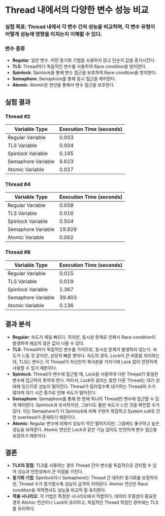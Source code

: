 # Thread 내에서의 다양한 변수 성능 비교
### 실험 목표: Thread 내에서 각 변수 간의 성능을 비교하며, 각 변수 유형이 어떻게 성능에 영향을 미치는지 이해할 수 있다.
### 변수 종류
- **Regular**: 일반 변수. 어떤 동기화 기법을 사용하지 않고 단순히 값을 증가시킨다.
- **TLS**: Thread마다 독립적인 변수를 사용하여 Race condition을 방지한다.
- **Spinlock**: Spinlock을 통해 변수 접근을 보호하여 Race condition을 방지한다.
- **Semaphore**: Semaphore를 통해 동시 접근을 제어한다.
- **Atomic**: Atomic한 연산을 통해서 변수 접근을 보호한다.

## 실험 결과 

### Thread #2

| Variable Type       | Execution Time (seconds) |
|---------------------|--------------------------|
| Regular Variable    | 0.003                    |
| TLS Variable        | 0.004                    |
| Spinlock Variable   | 0.165                    |
| Semaphore Variable  | 9.623                    |
| Atomic Variable     | 0.027                    |

### Thread #4

| Variable Type       | Execution Time (seconds) |
|---------------------|--------------------------|
| Regular Variable    | 0.008                    |
| TLS Variable        | 0.016                    |
| Spinlock Variable   | 0.504                    |
| Semaphore Variable  | 19.829                   |
| Atomic Variable     | 0.062                    |

### Thread #8

| Variable Type       | Execution Time (seconds) |
|---------------------|--------------------------|
| Regular Variable    | 0.015                    |
| TLS Variable        | 0.019                    |
| Spinlock Variable   | 1.367                    |
| Semaphore Variable  | 39.403                   |
| Atomic Variable     | 0.136                    |

## 결과 분석
- **Regular**: 속도가 제일 빠르다. 하지만, 동시성 문제로 인해서 Race condition이 발생하여 예상치 않은 값이 나올 수 있다.
- **TLS**: Thread마다 독립적인 변수를 가지므로, 동시성 문제가 발생하지 않는다. 속도가 느릴 것 같지만, 상당히 빠른 편이다. 속도의 경우, Lock이 큰 비중을 차지하는데, TLS는 변수는 각 Thread가 자신만의 복사본을 가지기에 Lock 없이 안전하게 사용할 수 있기 때문이다.
- **Spinlock**: Thread가 변수에 접근할 때, Lock을 사용하여 다른 Thread가 동일한 변수에 접근하지 못하게 한다. 따라서, Lock이 걸리는 동안 다른 Thread는 대기 상태에 있으므로 성능이 떨어진다. Thread가 많아질수록 대기하는 Thread의 수가 많아져 대기 시간 증가로 인해 속도가 떨어진다.
- **Semaphore**: Semaphore를 통해 한 번에 하나의 Thread만 변수에 접근할 수 있게 제어한다. Spinlock과 유사하지만, 그보다도 훨씬 속도가 느린 것을 확인할 수가 있다. 이는 Semaphore가 더 Spinlock에 비해 구현이 복잡하고 System call로 인한 overhead가 존재하기 때문이다.
- **Atomic**: Regular 변수에 비해서 성능이 약간 떨어지지만, 그럼에도 불구하고 높은 성능을 보여준다. Atomic 연산은 Lock과 같은 기능 없이도 안전하게 변수 접근을 보장하기 때문이다.

## 결론
- **TLS의 장점**: TLS를 사용하는 경우 Thread 간의 변수를 독립적으로 관리할 수 있어 성능과 안전성에서 큰 이점을 가진다.
- **동기화 기법**: Spinlock이나 Semaphore는 Thread 간 데이터 동기화를 보장하지만, Thread 수가 증가할수록 성능이 급격히 저하된다. Atomic 연산은 Race condition을 피하면서도 성능을 비교적 잘 유지한다.
- **적용 시나리오**: 각 기법은 특정한 시나리오에서 적합하다. 데이터 무결성이 중요한 경우 Atomic 연산이나 Lock이 유리하고, 독립적인 Thread 작업인 경우에는 TLS를 유리하다.